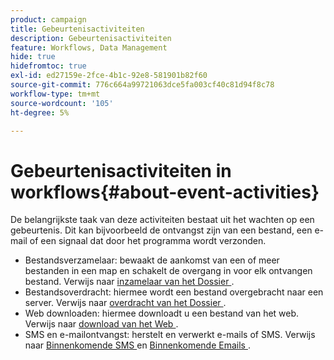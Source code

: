 ```yaml
---
product: campaign
title: Gebeurtenisactiviteiten
description: Gebeurtenisactiviteiten
feature: Workflows, Data Management
hide: true
hidefromtoc: true
exl-id: ed27159e-2fce-4b1c-92e8-581901b82f60
source-git-commit: 776c664a99721063dce5fa003cf40c81d94f8c78
workflow-type: tm+mt
source-wordcount: '105'
ht-degree: 5%

---
```


# Gebeurtenisactiviteiten in workflows{#about-event-activities}



De belangrijkste taak van deze activiteiten bestaat uit het wachten op een gebeurtenis. Dit kan bijvoorbeeld de ontvangst zijn van een bestand, een e-mail of een signaal dat door het programma wordt verzonden.

* Bestandsverzamelaar: bewaakt de aankomst van een of meer bestanden in een map en schakelt de overgang in voor elk ontvangen bestand. Verwijs naar [ inzamelaar van het Dossier ](file-collector.md).
* Bestandsoverdracht: hiermee wordt een bestand overgebracht naar een server. Verwijs naar [ overdracht van het Dossier ](file-transfer.md).
* Web downloaden: hiermee downloadt u een bestand van het web. Verwijs naar [ download van het Web ](web-download.md).
* SMS en e-mailontvangst: herstelt en verwerkt e-mails of SMS. Verwijs naar [ Binnenkomende SMS ](inbound-sms.md) en [ Binnenkomende Emails ](inbound-emails.md).
